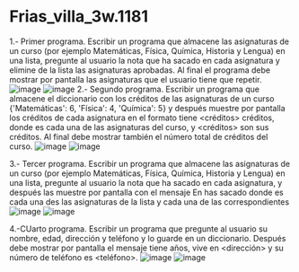 # Frias_villa_3w.1181
1.- Primer programa.
Escribir un programa que almacene las
asignaturas de un curso (por ejemplo Matemáticas, Física, Química, Historia y
Lengua) en una lista, pregunte al usuario la nota que ha sacado en cada
asignatura y elimine de la lista las asignaturas aprobadas. Al final el
programa debe mostrar por pantalla las asignaturas que el usuario tiene que
repetir.
![image](https://github.com/user-attachments/assets/9a1b4946-753e-49f2-9541-5cf6c4716c8a)
![image](https://github.com/user-attachments/assets/c2984a13-586b-46ca-922a-aaede935d337)
2.- Segundo programa.
Escribir un programa que almacene el diccionario
con los créditos de las asignaturas de un curso {'Matemáticas': 6, 'Física': 4, 'Química': 5} y
después muestre por pantalla los créditos de cada asignatura en el
formato <asignatura>
tiene <créditos> créditos, donde <asignatura> es
cada una de las asignaturas del curso, y <créditos> son sus créditos. Al final debe
mostrar también el número total de créditos del curso.
![image](https://github.com/user-attachments/assets/2b617607-23a6-4b87-af5d-33979d40f6ed)
![image](https://github.com/user-attachments/assets/6cd94599-3394-4321-9859-c360e55c2f24)

3.- Tercer programa.
Escribir un programa que almacene las
asignaturas de un curso (por ejemplo Matemáticas, Física, Química, Historia y
Lengua) en una lista, pregunte al usuario la nota que ha sacado en cada
asignatura, y después las muestre por pantalla con el mensaje En <asignatura> has sacado <nota> donde <asignatura> es
cada una des las asignaturas de la lista y <nota> cada una de las correspondientes
![image](https://github.com/user-attachments/assets/8e716651-8858-400a-a496-365dbeeb30d4)
![image](https://github.com/user-attachments/assets/74a219d3-8e15-4bd1-abe8-8e988799baba)

4.-CUarto programa.
Escribir un programa que pregunte al usuario su nombre, edad, dirección y
teléfono y lo guarde en un diccionario. Después debe mostrar por pantalla el
mensaje <nombre> tiene
<edad> años, vive en <dirección> y su número de teléfono es
<teléfono>.
![image](https://github.com/user-attachments/assets/75d8cfa6-59b0-4e42-878f-37a143e65632)
![image](https://github.com/user-attachments/assets/ac40aa35-3ef7-46ba-a889-951fb371686f)


